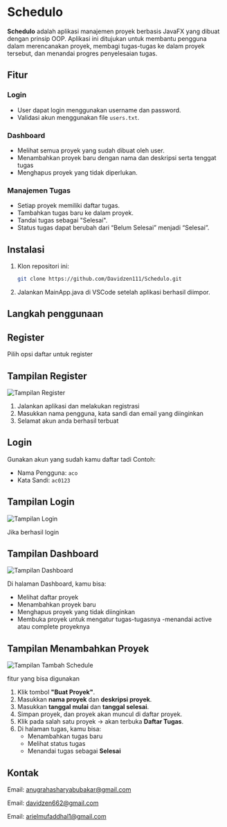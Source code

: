 # Schedulo

**Schedulo** adalah aplikasi manajemen proyek berbasis JavaFX yang dibuat dengan prinsip OOP. Aplikasi ini ditujukan untuk membantu pengguna dalam merencanakan proyek, membagi tugas-tugas ke dalam proyek tersebut, dan menandai progres penyelesaian tugas.

## Fitur

### Login
- User dapat login menggunakan username dan password.
- Validasi akun menggunakan file `users.txt`.

### Dashboard
- Melihat semua proyek yang sudah dibuat oleh user.
- Menambahkan proyek baru dengan nama dan deskripsi serta tenggat tugas
- Menghapus proyek yang tidak diperlukan.

### Manajemen Tugas
- Setiap proyek memiliki daftar tugas.
- Tambahkan tugas baru ke dalam proyek.
- Tandai tugas sebagai "Selesai".
- Status tugas dapat berubah dari “Belum Selesai” menjadi “Selesai”.

## Instalasi
1. Klon repositori ini:
   ```bash
   git clone https://github.com/Davidzen111/Schedulo.git
2. Jalankan MainApp.java di VSCode setelah aplikasi berhasil diimpor.

## Langkah penggunaan

## Register
Pilih opsi daftar untuk register
## Tampilan Register
![Tampilan Register](./assest/TampilanRegister.png)

1. Jalankan aplikasi dan melakukan registrasi
2. Masukkan nama pengguna, kata sandi dan email yang diinginkan
3. Selamat akun anda berhasil terbuat

## Login

Gunakan akun yang sudah kamu daftar tadi
Contoh:
- Nama Pengguna: `aco`
- Kata Sandi: `ac0123`

## Tampilan Login
![Tampilan Login](./assest/TampilanLogin.png)

Jika berhasil login

## Tampilan Dashboard
![Tampilan Dashboard](./assest/TampilanDashboard.png)

Di halaman Dashboard, kamu bisa:
- Melihat daftar proyek
- Menambahkan proyek baru
- Menghapus proyek yang tidak diinginkan
- Membuka proyek untuk mengatur tugas-tugasnya
-menandai active atau complete proyeknya

## Tampilan Menambahkan Proyek
![Tampilan Tambah Schedule](./assest/TampilanTambahProyek.png)

fitur yang bisa digunakan
1. Klik tombol **"Buat Proyek"**.
2. Masukkan **nama proyek** dan **deskripsi proyek**.
3. Masukkan **tanggal mulai** dan **tanggal selesai**.
4. Simpan proyek, dan proyek akan muncul di daftar proyek.
5. Klik pada salah satu proyek → akan terbuka **Daftar Tugas**.
6. Di halaman tugas, kamu bisa:
   - Menambahkan tugas baru
   - Melihat status tugas
   - Menandai tugas sebagai **Selesai**

## Kontak

Email: anugrahasharyabubakar@gmail.com

Email: davidzen662@gmail.com

Email: arielmufaddhal1@gmail.com

